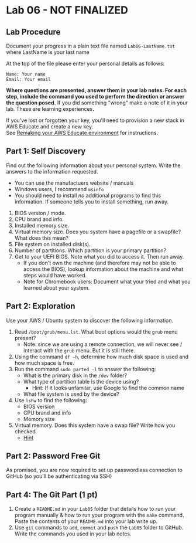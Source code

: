 # Lab 06 - NOT FINALIZED

## Lab Procedure

Document your progress in a plain text file named `Lab06-LastName.txt`  
where LastName is your last name

At the top of the file please enter your personal details as follows:

```
Name: Your name
Email: Your email

```

**Where questions are presented, answer them in your lab notes. For each step, include the command you used to perform the direction or answer the question posed.** If you did something "wrong" make a note of it in your lab. These are learning experiences.

If you've lost or forgotten your key, you'll need to provision a new stack in AWS Educate and create a new key.  
See [Remaking your AWS Educate environment](../../..) for instructions.

## Part 1: Self Discovery

Find out the following information about your personal system. Write the answers to the information requested.

- You can use the manufactuers website / manuals
- Windows users, I recommend `msinfo`
- You should need to install _no_ additional programs to find this information. If someone tells you to install something, run away.

1. BIOS version / mode.
2. CPU brand and info.
3. Installed memory size.
4. Virtual memory size. Does you system have a pagefile or a swapfile? What does this mean?
5. File system on installed disk(s).
6. Number of partitions. Which partition is your primary partition?
7. Get to your UEFI BIOS. Note what you did to access it. Then run away.
   - If you don't own the machine (and therefore may not be able to access the BIOS), lookup information about the machine and what steps would have worked.
   - Note for Chromebook users: Document what your tried and what you learned about your system.

## Part 2: Exploration

Use your AWS / Ubuntu system to discover the following information.

1. Read `/boot/grub/menu.lst`. What boot options would the `grub` menu present?
   - Note: since we are using a remote connection, we will never see / interact with the `grub` menu. But it is still there.
2. Using the command `df -h`, determine how much disk space is used and how much space is free.
3. Run the command `sudo parted -l` to answer the following:
   - What is the primary disk in the `/dev` folder?
   - What type of partition table is the device using?
     - Hint: If it looks unfamilar, use Google to find the common name
   - What file system is used by the device?
4. Use `lshw` to find the following:
   - BIOS version
   - CPU brand and info
   - Memory size
5. Virtual memory. Does this system have a swap file? Write how you checked.
   - [Hint](https://unix.stackexchange.com/questions/23072/how-can-i-check-if-swap-is-active-from-the-command-line)

## Part 2: Password Free Git

As promised, you are now required to set up passwordless connection to GitHub (so you'll be authenticating via SSH)

## Part 4: The Git Part (1 pt)

1. Create a `README.md` in your `Lab05` folder that details how to run your program manually & how to run your program with the `make` command. Paste the contents of your `README.md` into your lab write up.
2. Use `git` commands to `add`, `commit` and `push` the `Lab05` folder to GitHub. Write the commands you used in your lab notes.
